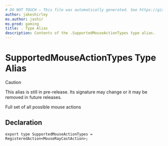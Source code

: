 ```yaml
---
# DO NOT TOUCH — This file was automatically generated. See https://github.com/mojang/minecraftapidocsgenerator to modify descriptions, examples, etc.
author: jakeshirley
ms.author: jashir
ms.prod: gaming
title: . Type Alias
description: Contents of the .SupportedMouseActionTypes type alias.
---
```

# SupportedMouseActionTypes Type Alias

> [!CAUTION]
> This alias is still in pre-release.  Its signature may change or it may be removed in future releases.

Full set of all possible mouse actions

## Declaration
`export type SupportedMouseActionTypes = RegisteredAction<MouseRayCastAction>;`
